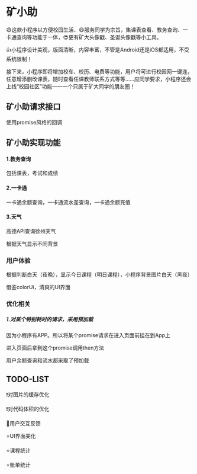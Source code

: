 # 矿小助

:smile:这款小程序以方便校园生活、:laughing:服务同学为宗旨，集课表查看、教务查询、一卡通查询等功能于一体，:heart_eyes:更有矿大头像戳、圣诞头像戳等小工具。

:+1:小程序设计美观，版面清晰，内容丰富，不管是Android还是iOS都适用，不受系统限制！



接下来，小程序即将增加校车、校历、电费等功能，用户将可进行校园网一键连，任意增添删改课表，随时查看任课教师联系方式等等……应同学要求，小程序还会上线“校园社区”功能——一个只属于矿大同学的朋友圈！

## 矿小助请求接口

使用promise风格的回调

## 矿小助实现功能

#### 1.教务查询

包括课表，考试和成绩

#### 2.一卡通

一卡通余额查询，一卡通流水差查询，一卡通余额充值

#### 3.天气

高德API查询徐州天气

根据天气显示不同背景

### 用户体验

根据判断白天（夜晚），显示今日课程（明日课程），小程序背景图片白天（黑夜）

借鉴colorUi，清爽的UI界面

### 优化相关

##### 1.对某个特别耗时的请求，采用预加载

因为小程序有APP。所以将某个promise请求在进入页面前挂在到App上

进入页面后拿到这个promise调用then方法

用户余额查询和流水都采取了预加载

## TODO-LIST

:exclamation:对图片的缓存优化

:exclamation:对代码体积的优化

:nail_care:用户交互反馈

:star:UI界面美化

:star:课程统计

:star:账单统计



